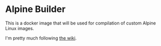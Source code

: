 # Alpine Builder

This is a docker image that will be used for compilation of custom Alpine Linux images.

I'm pretty much following [the wiki](https://wiki.alpinelinux.org/wiki/How_to_make_a_custom_ISO_image_with_mkimage).
